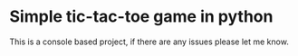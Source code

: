 # Simple tic-tac-toe game in python
This is a console based project, if there are any issues please let me know.
